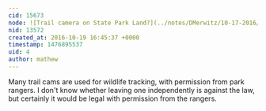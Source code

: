 ```yaml
---
cid: 15673
node: ![Trail camera on State Park Land?](../notes/DMerwitz/10-17-2016/trail-camera-on-state-park-land)
nid: 13572
created_at: 2016-10-19 16:45:37 +0000
timestamp: 1476895537
uid: 4
author: mathew
---
```


Many trail cams are used for wildlife tracking, with permission from park rangers.  I don't know whether leaving one independently is against the law, but certainly it would be legal with permission from the rangers.